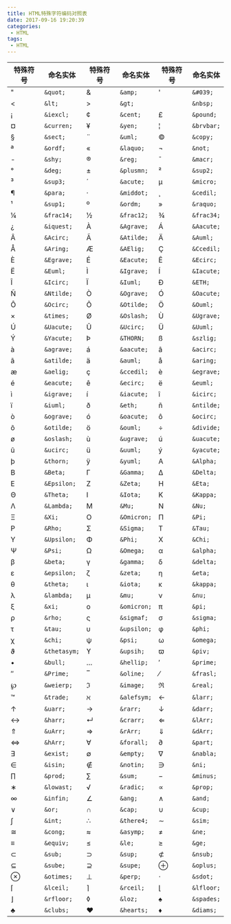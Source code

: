 ```yaml
---
title: HTML特殊字符编码对照表
date: 2017-09-16 19:20:39
categories:
 - HTML
tags:
 - HTML
---
```

| 特殊符号 | 命名实体 | 特殊符号 | 命名实体 | 特殊符号 | 命名实体 |
| --- | --- | --- | --- | --- | --- |
| " | `&quot;` | & | `&amp;` | ' | `&#039;` |
| < | `&lt;` | > | `&gt;` |   | `&nbsp;` |
| ¡ | `&iexcl;` | ¢ | `&cent;` | £ | `&pound;` |
| ¤ | `&curren;` | ¥ | `&yen;` | ¦ | `&brvbar;` |
| § | `&sect;` | ¨ | `&uml;` | © | `&copy;` |
| ª | `&ordf;` | « | `&laquo;` | ¬ | `&not;` |
| -­ | `&shy;` | ® | `&reg;` | ¯ | `&macr;` |
| ° | `&deg;` | ± | `&plusmn;` | ² | `&sup2;` |
| ³ | `&sup3;` | ´ | `&acute;` | µ | `&micro;` |
| ¶ | `&para;` | · | `&middot;` | ¸ | `&cedil;` |
| ¹ | `&sup1;` | º | `&ordm;` | » | `&raquo;` |
| ¼ | `&frac14;` | ½ | `&frac12;` | ¾ | `&frac34;` |
| ¿ | `&iquest;` | À | `&Agrave;` | Á | `&Aacute;` |
| Â | `&Acirc;` | Ã | `&Atilde;` | Ä | `&Auml;` |
| Å | `&Aring;` | Æ | `&AElig;` | Ç | `&Ccedil;` |
| È | `&Egrave;` | É | `&Eacute;` | Ê | `&Ecirc;` |
| Ë | `&Euml;` | Ì | `&Igrave;` | Í | `&Iacute;` |
| Î | `&Icirc;` | Ï | `&Iuml;` | Ð | `&ETH;` |
| Ñ | `&Ntilde;` | Ò | `&Ograve;` | Ó | `&Oacute;` |
| Ô | `&Ocirc;` | Õ | `&Otilde;` | Ö | `&Ouml;` |
| × | `&times;` | Ø | `&Oslash;` | Ù | `&Ugrave;` |
| Ú | `&Uacute;` | Û | `&Ucirc;` | Ü | `&Uuml;` |
| Ý | `&Yacute;` | Þ | `&THORN;` | ß | `&szlig;` |
| à | `&agrave;` | á | `&aacute;` | â | `&acirc;` |
| ã | `&atilde;` | ä | `&auml;` | å | `&aring;` |
| æ | `&aelig;` | ç | `&ccedil;` | è | `&egrave;` |
| é | `&eacute;` | ê | `&ecirc;` | ë | `&euml;` |
| ì | `&igrave;` | í | `&iacute;` | î | `&icirc;` |
| ï | `&iuml;` | ð | `&eth;` | ñ | `&ntilde;` |
| ò | `&ograve;` | ó | `&oacute;` | ô | `&ocirc;` |
| õ | `&otilde;` | ö | `&ouml;` | ÷ | `&divide;` |
| ø | `&oslash;` | ù | `&ugrave;` | ú | `&uacute;` |
| û | `&ucirc;` | ü | `&uuml;` | ý | `&yacute;` |
| þ | `&thorn;` | ÿ | `&yuml;` | Α | `&Alpha;` |
| Β | `&Beta;` | Γ | `&Gamma;` | Δ | `&Delta;` |
| Ε | `&Epsilon;` | Ζ | `&Zeta;` | Η | `&Eta;` |
| Θ | `&Theta;` | Ι | `&Iota;` | Κ | `&Kappa;` |
| Λ | `&Lambda;` | Μ | `&Mu;` | Ν | `&Nu;` |
| Ξ | `&Xi;` | Ο | `&Omicron;` | Π | `&Pi;` |
| Ρ | `&Rho;` | Σ | `&Sigma;` | Τ | `&Tau;` |
| Υ | `&Upsilon;` | Φ | `&Phi;` | Χ | `&Chi;` |
| Ψ | `&Psi;` | Ω | `&Omega;` | α | `&alpha;` |
| β | `&beta;` | γ | `&gamma;` | δ | `&delta;` |
| ε | `&epsilon;` | ζ | `&zeta;` | η | `&eta;` |
| θ | `&theta;` | ι | `&iota;` | κ | `&kappa;` |
| λ | `&lambda;` | μ | `&mu;` | ν | `&nu;` |
| ξ | `&xi;` | ο | `&omicron;` | π | `&pi;` |
| ρ | `&rho;` | ς | `&sigmaf;` | σ | `&sigma;` |
| τ | `&tau;` | υ | `&upsilon;` | φ | `&phi;` |
| χ | `&chi;` | ψ | `&psi;` | ω | `&omega;` |
| ϑ | `&thetasym;` | ϒ | `&upsih;` | ϖ | `&piv;` |
| • | `&bull;` | … | `&hellip;` | ′ | `&prime;` |
| ″ | `&Prime;` | ‾ | `&oline;` | ⁄ | `&frasl;` |
| ℘ | `&weierp;` | ℑ | `&image;` | ℜ | `&real;` |
| ™ | `&trade;` | ℵ | `&alefsym;` | ← | `&larr;` |
| ↑ | `&uarr;` | → | `&rarr;` | ↓ | `&darr;` |
| ↔ | `&harr;` | ↵ | `&crarr;` | ⇐ | `&lArr;` |
| ⇑ | `&uArr;` | ⇒ | `&rArr;` | ⇓ | `&dArr;` |
| ⇔ | `&hArr;` | ∀ | `&forall;` | ∂ | `&part;` |
| ∃ | `&exist;` | ∅ | `&empty;` | ∇ | `&nabla;` |
| ∈ | `&isin;` | ∉ | `&notin;` | ∋ | `&ni;` |
| ∏ | `&prod;` | ∑ | `&sum;` | − | `&minus;` |
| ∗ | `&lowast;` | √ | `&radic;` | ∝ | `&prop;` |
| ∞ | `&infin;` | ∠ | `&ang;` | ∧ | `&and;` |
| ∨ | `&or;` | ∩ | `&cap;` | ∪ | `&cup;` |
| ∫ | `&int;` | ∴ | `&there4;` | ∼ | `&sim;` |
| ≅ | `&cong;` | ≈ | `&asymp;` | ≠ | `&ne;` |
| ≡ | `&equiv;` | ≤ | `&le;` | ≥ | `&ge;` |
| ⊂ | `&sub;` | ⊃ | `&sup;` | ⊄ | `&nsub;` |
| ⊆ | `&sube;` | ⊇ | `&supe;` | ⊕ | `&oplus;` |
| ⊗ | `&otimes;` | ⊥ | `&perp;` | ⋅ | `&sdot;` |
| ⌈ | `&lceil;` | ⌉ | `&rceil;` | ⌊ | `&lfloor;` |
| ⌋ | `&rfloor;` | ◊ | `&loz;` | ♠ | `&spades;` |
| ♣ | `&clubs;` | ♥ | `&hearts;` | ♦ | `&diams;` |